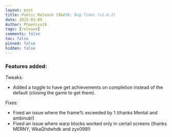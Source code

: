 ```yaml
---
layout: post
title: Public Release 19&#58; Bug fixes (v1.8.2)
date: 2022-01-09
Author: Phoenixx19
tags: [release]
comments: false
toc: false
pinned: false
hidden: false
---
```


### Features added:

Tweaks:
- Added a toggle to have get achievements on completion instead of the default (closing the game to get them).

Fixes:
- Fixed an issue where the frame% exceeded by 1 (thanks Mental and ambinub!)
- Fixed an issue where warp blocks worked only in certail screens (thanks MERNY, WkaQhdwhdk and zyx098!)